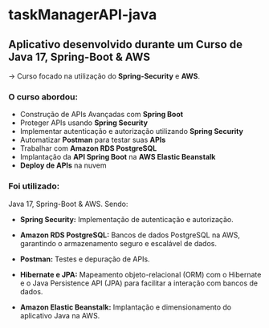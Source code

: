 # taskManagerAPI-java

## Aplicativo desenvolvido durante um Curso de <b>Java 17</b>, <b>Spring-Boot</b> & <b>AWS</b>
-> Curso focado na utilização do <b>Spring-Security</b> e <b>AWS</b>.

### O curso abordou:
* Construção de APIs Avançadas com <b>Spring Boot</b>
* Proteger APIs usando <b>Spring Security</b>
* Implementar autenticação e autorização utilizando <b>Spring Security</b>
* Automatizar <b>Postman</b> para testar suas <b>APIs</b>
* Trabalhar com <b>Amazon RDS PostgreSQL</b>
* Implantação da <b>API Spring Boot</b> na <b>AWS Elastic Beanstalk</b>
* <b>Deploy de APIs</b> na nuvem

### Foi utilizado:
Java 17, Spring-Boot & AWS. Sendo:

* <b>Spring Security:</b> Implementação de autenticação e autorização.

* <b>Amazon RDS PostgreSQL:</b> Bancos de dados PostgreSQL na AWS, garantindo o armazenamento seguro e escalável de dados.

* <b>Postman:</b> Testes e depuração de APIs.

* <b>Hibernate e JPA:</b> Mapeamento objeto-relacional (ORM) com o Hibernate e o Java Persistence API (JPA) para facilitar a interação com bancos de dados.

* <b>Amazon Elastic Beanstalk:</b> Implantação e dimensionamento do aplicativo Java na AWS.
